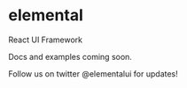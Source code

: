 # elemental

React UI Framework

Docs and examples coming soon.

Follow us on twitter @elementalui for updates!
